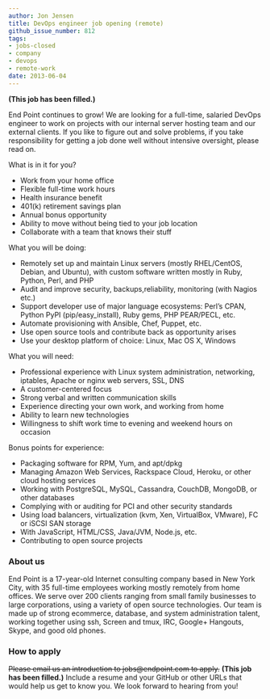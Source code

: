 ```yaml
---
author: Jon Jensen
title: DevOps engineer job opening (remote)
github_issue_number: 812
tags:
- jobs-closed
- company
- devops
- remote-work
date: 2013-06-04
---
```


**(This job has been filled.)**

End Point continues to grow! We are looking for a full-time, salaried DevOps engineer to work on projects with our internal server hosting team and our external clients. If you like to figure out and solve problems, if you take responsibility for getting a job done well without intensive oversight, please read on.

What is in it for you?

- Work from your home office
- Flexible full-time work hours
- Health insurance benefit
- 401(k) retirement savings plan
- Annual bonus opportunity
- Ability to move without being tied to your job location
- Collaborate with a team that knows their stuff

What you will be doing:

- Remotely set up and maintain Linux servers (mostly RHEL/CentOS, Debian, and Ubuntu), with custom software written mostly in Ruby, Python, Perl, and PHP
- Audit and improve security, backups,reliability, monitoring (with Nagios etc.)
- Support developer use of major language ecosystems: Perl’s CPAN, Python PyPI (pip/easy_install), Ruby gems, PHP PEAR/PECL, etc.
- Automate provisioning with Ansible, Chef, Puppet, etc.
- Use open source tools and contribute back as opportunity arises
- Use your desktop platform of choice: Linux, Mac OS X, Windows

What you will need:

- Professional experience with Linux system administration, networking, iptables, Apache or nginx web servers, SSL, DNS
- A customer-centered focus
- Strong verbal and written communication skills
- Experience directing your own work, and working from home
- Ability to learn new technologies
- Willingness to shift work time to evening and weekend hours on occasion

Bonus points for experience:

- Packaging software for RPM, Yum, and apt/dpkg
- Managing Amazon Web Services, Rackspace Cloud, Heroku, or other cloud hosting services
- Working with PostgreSQL, MySQL, Cassandra, CouchDB, MongoDB, or other databases
- Complying with or auditing for PCI and other security standards
- Using load balancers, virtualization (kvm, Xen, VirtualBox, VMware), FC or iSCSI SAN storage
- With JavaScript, HTML/CSS, Java/JVM, Node.js, etc.
- Contributing to open source projects

### About us

End Point is a 17-year-old Internet consulting company based in New York City, with 35 full-time employees working mostly remotely from home offices. We serve over 200 clients ranging from small family businesses to large corporations, using a variety of open source technologies. Our team is made up of strong ecommerce, database, and system administration talent, working together using ssh, Screen and tmux, IRC, Google+ Hangouts, Skype, and good old phones.

### How to apply

~~Please email us an introduction to jobs&#x40;endpoint.com to apply.~~
**(This job has been filled.)**
Include a resume and your GitHub or other URLs that would help us get to know you. We look forward to hearing from you!
